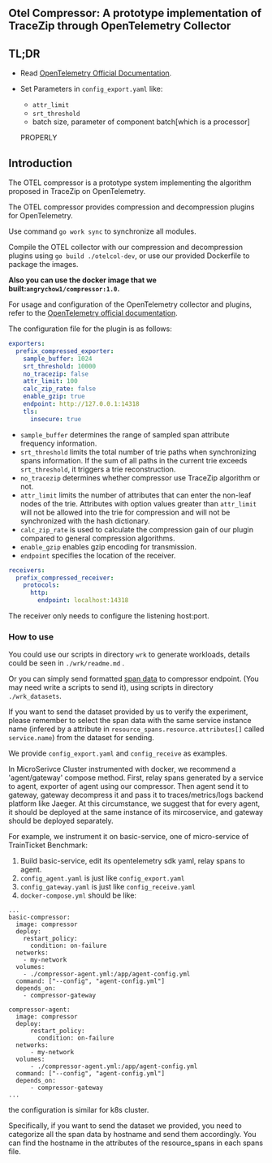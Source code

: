 ## Otel Compressor: A prototype implementation of TraceZip through OpenTelemetry Collector

## TL;DR

- Read [OpenTelemetry Official Documentation](https://opentelemetry.io/docs/collector/configuration/).
- Set Parameters in `config_export.yaml` like:

  - `attr_limit`
  - `srt_threshold`
  - batch size, parameter of component batch[which is a processor]

  PROPERLY

## Introduction

The OTEL compressor is a prototype system implementing the algorithm proposed in TraceZip on OpenTelemetry.

The OTEL compressor provides compression and decompression plugins for OpenTelemetry.

Use command `go work sync` to synchronize all modules.

Compile the OTEL collector with our compression and decompression plugins using `go build ./otelcol-dev`, or use our provided Dockerfile to package the images.

**Also you can use the docker image that we built:`angrychow1/compressor:1.0`.**

For usage and configuration of the OpenTelemetry collector and plugins, refer to the [OpenTelemetry official documentation](https://opentelemetry.io/docs/collector/configuration/).

The configuration file for the plugin is as follows:

```yaml
exporters:
  prefix_compressed_exporter:
    sample_buffer: 1024
    srt_threshold: 10000
    no_tracezip: false
    attr_limit: 100
    calc_zip_rate: false
    enable_gzip: true
    endpoint: http://127.0.0.1:14318
    tls:
      insecure: true
```

- `sample_buffer` determines the range of sampled span attribute frequency information.
- `srt_threshold` limits the total number of trie paths when synchronizing spans information. If the sum of all paths in the current trie exceeds `srt_threshold`, it triggers a trie reconstruction.
- `no_tracezip` determines whether compressor use TraceZip algorithm or not.
- `attr_limit` limits the number of attributes that can enter the non-leaf nodes of the trie. Attributes with option values greater than `attr_limit` will not be allowed into the trie for compression and will not be synchronized with the hash dictionary.
- `calc_zip_rate` is used to calculate the compression gain of our plugin compared to general compression algorithms.
- `enable_gzip` enables gzip encoding for transmission.
- `endpoint` specifies the location of the receiver.

```yaml
receivers:
  prefix_compressed_receiver: 
    protocols:
      http:
        endpoint: localhost:14318
```

The receiver only needs to configure the listening host:port.

### How to use

You could use our scripts in directory `wrk` to generate workloads, details could be seen in `./wrk/readme.md` .

Or you can simply send formatted [span data](https://zenodo.org/records/14302089) to compressor endpoint. (You may need write a scripts to send it), using scripts in directory `./wrk_datasets`.

If you want to send the dataset provided by us to verify the experiment, please remember to select the span data with the same service instance name (infered by a attribute in `resource_spans.resource.attributes[]` called `service.name`) from the dataset for sending.

We provide `config_export.yaml` and `config_receive` as examples.

In MicroSerivce Cluster instrumented with docker, we recommend a 'agent/gateway' compose method. First, relay spans generated by a service to agent, exporter of agent using our compressor. Then agent send it to gateway, gateway decompress it and pass it to traces/metrics/logs backend platform like Jaeger. At this circumstance, we suggest that for every agent, it should be deployed at the same instance of its mircoservice, and gateway should be deployed separately.

For example, we instrument it on basic-service, one of micro-service of TrainTicket Benchmark:

1. Build basic-service, edit its opentelemetry sdk yaml, relay spans to agent.
2. `config_agent.yaml` is just like `config_export.yaml`
3. `config_gateway.yaml` is just like `config_receive.yaml`
4. `docker-compose.yml` should be like:

```
...
basic-compressor:
  image: compressor
  deploy:
    restart_policy:
      condition: on-failure
  networks:
    - my-network
  volumes:
    - ./compressor-agent.yml:/app/agent-config.yml
  command: ["--config", "agent-config.yml"]
  depends_on:
    - compressor-gateway

compressor-agent:
  image: compressor
  deploy:
      restart_policy:
        condition: on-failure
  networks:
      - my-network
  volumes:
      - ./compressor-agent.yml:/app/agent-config.yml
  command: ["--config", "agent-config.yml"]
  depends_on:
      - compressor-gateway
...
```

the configuration is similar for k8s cluster.

Specifically, if you want to send the dataset we provided, you need to categorize all the span data by hostname and send them accordingly. You can find the hostname in the attributes of the resource_spans in each spans file.
